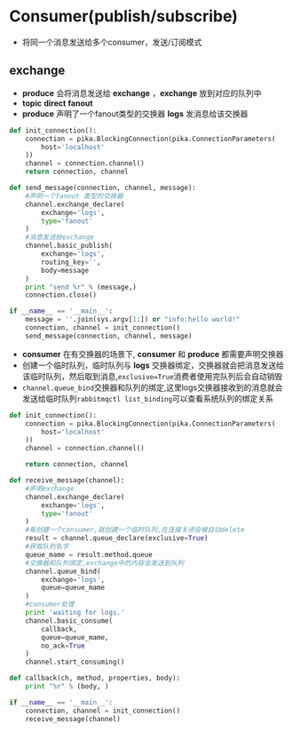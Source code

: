 # Consumer(publish/subscribe)
* 将同一个消息发送给多个consumer，发送/订阅模式
## exchange
* __produce__ 会将消息发送给 __exchange__ ，__exchange__ 放到对应的队列中
* __topic__ __direct__ __fanout__
* __produce__ 声明了一个fanout类型的交换器 __logs__ 发消息给该交换器

```python
def init_connection():
    connection = pika.BlockingConnection(pika.ConnectionParameters(
        host='localhost'
    ))  
    channel = connection.channel()
    return connection, channel

def send_message(connection, channel, message):
    #声明一个fanout 类型的交换器
    channel.exchange_declare(
        exchange='logs',
        type='fanout'
    )   
    #消息发送给exchange
    channel.basic_publish(
        exchange='logs',
        routing_key='',
        body=message
    )   
    print "send %r" % (message,)
    connection.close()

if __name__ == '__main__':
    message = ''.join(sys.argv[1:]) or "info:hello world!"
    connection, channel = init_connection()
    send_message(connection, channel, message)
```

* __consumer__ 在有交换器的场景下, __consumer__ 和 __produce__ 都需要声明交换器
* 创建一个临时队列，临时队列与 __logs__ 交换器绑定，交换器就会把消息发送给该临时队列，然后取到消息,```exclusive=True```消费者使用完队列后会自动销毁
* ```channel.queue_bind```交换器和队列的绑定,这里logs交换器接收到的消息就会发送给临时队列```rabbitmqctl list_binding```可以查看系统队列的绑定关系

```python
def init_connection():
    connection = pika.BlockingConnection(pika.ConnectionParameters(
        host='localhost'
    ))  
    channel = connection.channel()

    return connection, channel

def receive_message(channel):
    #声明exchange
    channel.exchange_declare(
        exchange='logs',
        type='fanout'
    )   
    #每创建一个consumer,就创建一个临时队列,在连接关闭会被自动delete
    result = channel.queue_declare(exclusive=True)
    #获取队列名字
    queue_mame = result.method.queue
    #交换器和队列绑定,exchange中的内容会发送到队列
    channel.queue_bind(
        exchange='logs',
        queue=queue_mame
    )   
    #consumer处理
    print 'waiting for logs.'
    channel.basic_consume(
        callback,
        queue=queue_mame,
        no_ack=True
    )   
    channel.start_consuming()

def callback(ch, method, properties, body):
    print "%r" % (body, )

if __name__ == '__main__':
    connection, channel = init_connection()
    receive_message(channel)

```
